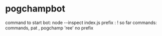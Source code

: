 # pogchampbot
command to start bot: node --inspect index.js
prefix : !
so far commands: commands, pat , pogchamp  'ree' no prefix
